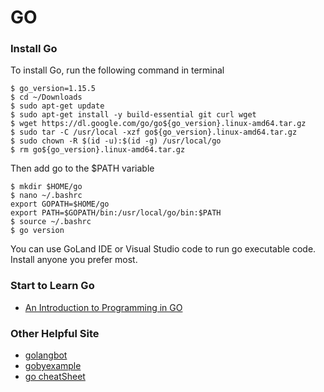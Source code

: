 #                                       GO

### Install Go
To install Go, run the following command in terminal
```
$ go_version=1.15.5
$ cd ~/Downloads
$ sudo apt-get update
$ sudo apt-get install -y build-essential git curl wget
$ wget https://dl.google.com/go/go${go_version}.linux-amd64.tar.gz
$ sudo tar -C /usr/local -xzf go${go_version}.linux-amd64.tar.gz
$ sudo chown -R $(id -u):$(id -g) /usr/local/go
$ rm go${go_version}.linux-amd64.tar.gz
```

Then add go to the $PATH variable
```
$ mkdir $HOME/go
$ nano ~/.bashrc
export GOPATH=$HOME/go
export PATH=$GOPATH/bin:/usr/local/go/bin:$PATH
$ source ~/.bashrc
$ go version
```

You can use GoLand IDE or Visual Studio code to run go executable code.
Install anyone you prefer most.

### Start to Learn Go
* [An Introduction to Programming in GO](https://www.golang-book.com/books/intro)

### Other Helpful Site
* [golangbot](https://golangbot.com/learn-golang-series/)
* [gobyexample](https://gobyexample.com/)
* [go cheatSheet](https://quickref.me/golang?fbclid=IwAR1_aUuRKipBSvcIqeP6mrQdw_mj03hlLk9KuGYux1PQsp1xE4tvFm6L6oQ)
